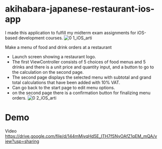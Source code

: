 # akihabara-japanese-restaurant-ios-app

I made this application to fulfill my midterm exam assignments for iOS-based development courses.
![0 1_iOS_arti](https://user-images.githubusercontent.com/74914280/164382374-c439242b-d14f-47dd-ab46-55acb818dd5c.png)

Make a menu of food and drink orders at a restaurant
- Launch screen showing a restaurant logo.
- The first ViewController consists of 5 choices of food menus and 5 drinks and there is a unit price and quantity input, and a button to go to the calculation on the second page.
- The second page displays the selected menu with subtotal and grand total calculations that have been added with 10% VAT.
- Can go back to the start page to edit menu options.
- on the second page there is a confirmation button for finalizing menu orders.
![0 2_iOS_arti](https://user-images.githubusercontent.com/74914280/164382384-3d60b5bf-b79f-4617-859a-a84fed39de18.png)

# Demo
Video
https://drive.google.com/file/d/144mMjvqHd5E_ITH7fSNyOAfZ1qEM_mQA/view?usp=sharing

